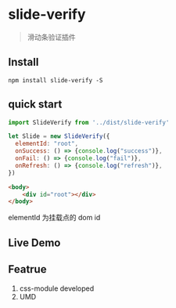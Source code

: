 # slide-verify

> 滑动条验证插件


## Install
```shell
npm install slide-verify -S
```

## quick start
```js
import SlideVerify from '../dist/slide-verify'

let Slide = new SlideVerify({
  elementId: "root",
  onSuccess: () => {console.log("success")},
  onFail: () => {console.log("fail")},
  onRefresh: () => {console.log("refresh")},
})
```
```html
<body>
    <div id="root"></div>
</body>
```
elementId 为挂载点的 dom id

## Live Demo

## Featrue

1. css-module developed
2. UMD




